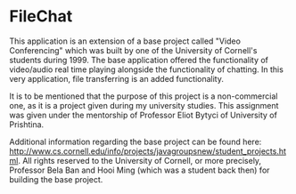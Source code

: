 # FileChat
This application is an extension of a base project called "Video Conferencing" which was built by one of the University of Cornell's students during 1999. 
The base application offered the functionality of video/audio real time playing alongside the functionality of chatting. In this very application, file transferring is an added functionality.

It is to be mentioned that the purpose of this project is a non-commercial one, as it is a project given during my university studies. 
This assignment was given under the mentorship of Professor Eliot Bytyci of University of Prishtina.

Additional information regarding the base project can be found here:
http://www.cs.cornell.edu/info/projects/javagroupsnew/student_projects.html.
All rights reserved to the University of Cornell, or more precisely, Professor Bela Ban and Hooi Ming (which was a student back then) for building the base project.
